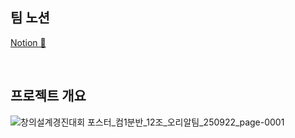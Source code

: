 ## 팀 노션
[Notion 🔗](https://judicious-wilderness-0da.notion.site/NoSleep-Drive-1b4cd825ecaf80e88d08d2aa5a5a27c1?source=copy_link)

<br>

## 프로젝트 개요
![창의설계경진대회 포스터_컴1분반_12조_오리알팀_250922_page-0001](https://github.com/user-attachments/assets/4894e5c4-5231-42ff-b434-394bce0041d5)
